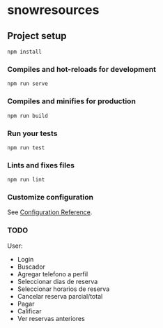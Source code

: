 # snowresources

## Project setup
```
npm install
```

### Compiles and hot-reloads for development
```
npm run serve
```

### Compiles and minifies for production
```
npm run build
```

### Run your tests
```
npm run test
```

### Lints and fixes files
```
npm run lint
```

### Customize configuration
See [Configuration Reference](https://cli.vuejs.org/config/).

### TODO
User:
* Login
* Buscador
* Agregar telefono a perfil
* Seleccionar dias de reserva
* Seleccionar horarios de reserva
* Cancelar reserva parcial/total
* Pagar
* Calificar
* Ver reservas anteriores

